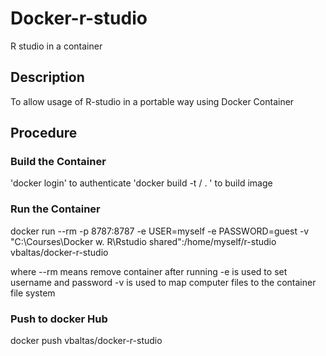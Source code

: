 # Docker-r-studio
 R studio in a container

## Description

To allow usage of R-studio in a portable way using Docker Container

## Procedure


### Build the Container
'docker login'                                                           to authenticate
'docker build -t <Docker Hub username>/<image name> . '                  to build image


### Run the Container 
docker run --rm -p 8787:8787 -e USER=myself -e PASSWORD=guest -v "C:\Courses\Docker w. R\Rstudio shared":/home/myself/r-studio vbaltas/docker-r-studio

where --rm means remove container after running
      -e is used to set username and password
      -v is used to map computer files to the container file system


### Push to docker Hub
docker push vbaltas/docker-r-studio